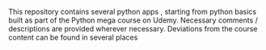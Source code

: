 This repository contains several  python apps , starting from python basics built as part of the Python mega course on Udemy.  Necessary comments / descriptions are provided wherever necessary. Deviations from the course content can be found in several places
